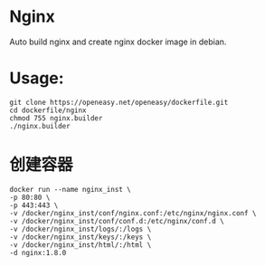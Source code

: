 Nginx
==========

Auto build nginx and create nginx docker image in debian.

# Usage:
```shell
git clone https://openeasy.net/openeasy/dockerfile.git
cd dockerfile/nginx
chmod 755 nginx.builder
./nginx.builder
```

# 创建容器
```shell
docker run --name nginx_inst \
-p 80:80 \
-p 443:443 \
-v /docker/nginx_inst/conf/nginx.conf:/etc/nginx/nginx.conf \
-v /docker/nginx_inst/conf/conf.d:/etc/nginx/conf.d \
-v /docker/nginx_inst/logs/:/logs \
-v /docker/nginx_inst/keys/:/keys \
-v /docker/nginx_inst/html/:/html \
-d nginx:1.8.0
```
